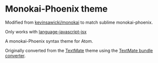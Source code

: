 # Monokai-Phoenix theme

Modified from [kevinsawicki/monokai](https://github.com/kevinsawicki/monokai) to match sublime monokai-phoenix.

Only works with [language-javascript-jsx](https://github.com/subtleGradient/language-javascript-jsx)

A monokai-Phoenix syntax theme for Atom.

Originally converted from the [TextMate](http://www.monokai.nl/blog/wp-content/asdev/Monokai.tmTheme)
theme using the [TextMate bundle converter](http://atom.io/docs/latest/converting-a-text-mate-theme).
